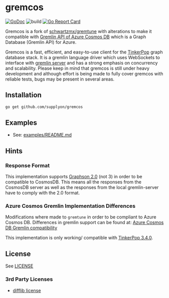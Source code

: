 # gremcos

[![GoDoc](https://godoc.org/github.com/supplyon/gremcos?status.svg)](https://godoc.org/github.com/supplyon/gremcos) ![build](https://github.com/supplyon/gremcos/workflows/build/badge.svg?branch=master) [![Go Report Card](https://goreportcard.com/badge/github.com/supplyon/gremcos)](https://goreportcard.com/report/github.com/supplyon/gremcos)

Gremcos is a fork of [schwartzmx/gremtune](https://github.com/schwartzmx/gremtune) with alterations to make it compatible with [Gremlin API of Azure Cosmos DB](https://docs.microsoft.com/en-us/azure/cosmos-db/graph-introduction) which is a Graph Database (Gremlin API) for Azure.

Gremcos is a fast, efficient, and easy-to-use client for the [TinkerPop](http://tinkerpop.apache.org/docs/current/reference/) graph database stack. It is a gremlin language driver which uses WebSockets to interface with [gremlin server](http://tinkerpop.apache.org/docs/current/reference/#gremlin-server) and has a strong emphasis on concurrency and scalability. Please keep in mind that gremcos is still under heavy development and although effort is being made to fully cover gremcos with reliable tests, bugs may be present in several areas.

## Installation

```bash
go get github.com/supplyon/gremcos
```

## Examples

- See: [examples/README.md](examples/README.md)

## Hints

### Response Format

This implementation supports [Graphson 2.0](http://tinkerpop.apache.org/docs/3.4.4/dev/io/#graphson-2d0) (not 3) in order to be compatible to CosmosDB. This means all the responses from the CosmosDB server as well as the responses from the local gremlin-server have to comply with the 2.0 format.

### Azure Cosmos Gremlin Implementation Differences

Modifications where made to `gremtune` in order to be compliant to Azure Cosmos DB. Differences in gremlin support can be found at: [Azure Cosmos DB Gremlin compatibility](https://docs.microsoft.com/en-us/azure/cosmos-db/gremlin-compatibility)

This implementation is only working/ compatible with [TinkerPop 3.4.0](http://tinkerpop.apache.org/downloads.html).

## License

See [LICENSE](LICENSE.md)

### 3rd Party Licenses

- [difflib license](https://github.com/pmezard/go-difflib/blob/master/LICENSE)

